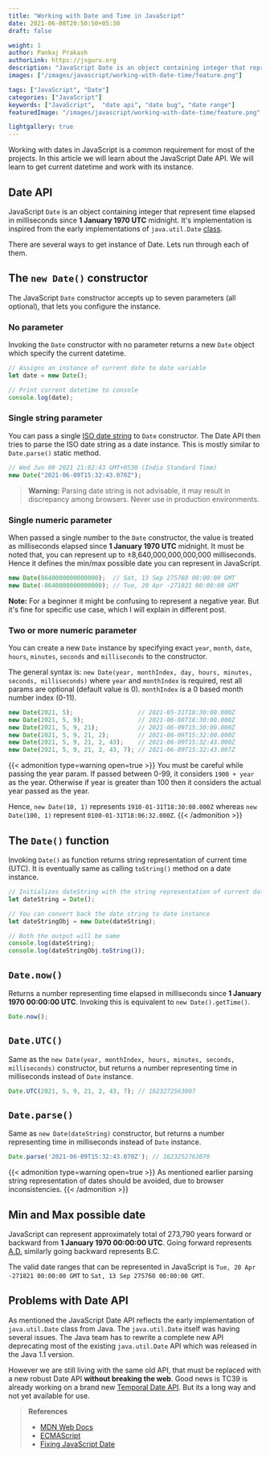```yaml
---
title: "Working with Date and Time in JavaScript"
date: 2021-06-08T20:50:50+05:30
draft: false

weight: 1
author: Pankaj Prakash
authorLink: https://jsguru.org
description: "JavaScript Date is an object containing integer that represent time elapsed in milliseconds since 1 January 1970 UTC midnight. It’s implementation is inspired from the early implementations of java.util.Date class. In this article we will learn to different ways to create date instance, min/max representable date, bugs in existing Date API"
images: ["/images/javascript/working-with-date-time/feature.png"]

tags: ["JavaScript", "Date"]
categories: ["JavaScript"]
keywords: ["JavaScript",  "date api", "date bug", "date range"]
featuredImage: "/images/javascript/working-with-date-time/feature.png"

lightgallery: true
---
```


Working with dates in JavaScript is a common requirement for most of the projects. In this article we will learn about the JavaScript Date API. We will learn to get current datetime and work with its instance.


<!-- more -->

## Date API
JavaScript `Date` is an object containing integer that represent time elapsed in milliseconds since **1 January 1970 UTC** midnight. It's implementation is inspired from the early implementations of `java.util.Date` [class](https://docs.oracle.com/javase/7/docs/api/java/util/Date.html).


There are several ways to get instance of Date. Lets run through each of them.

## The `new Date()` constructor
The JavaScript `Date` constructor accepts up to seven parameters (all optional), that lets you configure the instance.

### No parameter
Invoking the `Date` constructor with no parameter returns a new `Date` object which specify the current datetime.
```js
// Assigns an instance of current date to date variable
let date = new Date();

// Print current datetime to console
console.log(date);
```

### Single string parameter
You can pass a single [ISO date string](https://en.wikipedia.org/wiki/ISO_8601) to `Date` constructor. The Date API then tries to parse the ISO date string as a date instance. This is mostly similar to `Date.parse()` static method.

```ts
// Wed Jun 09 2021 21:02:43 GMT+0530 (India Standard Time)
new Date("2021-06-09T15:32:43.070Z");
```

> **Warning:**
> Parsing date string is not advisable, it may result in discrepancy among browsers. Never use in production environments.

### Single numeric parameter
When passed a single number to the `Date` constructor, the value is treated as milliseconds elapsed since **1 January 1970 UTC** midnight. It must be noted that, you can represent up to ±8,640,000,000,000,000 milliseconds. Hence it defines the min/max possible date you can represent in JavaScript.

```ts
new Date(8640000000000000);  // Sat, 13 Sep 275760 00:00:00 GMT
new Date(-8640000000000000); // Tue, 20 Apr -271821 00:00:00 GMT
```

**Note:** For a beginner it might be confusing to represent a negative year. But it's fine for specific use case, which I will explain in different post.

### Two or more numeric parameter
You can create a new `Date` instance by specifying exact `year`, `month`, `date`, `hours`, `minutes`, `seconds` and `milliseconds` to the constructor.

The general syntax is: `new Date(year, monthIndex, day, hours, minutes, seconds, milliseconds)` where `year` and `monthIndex` is required, rest all params are optional (default value is 0).
`monthIndex` is a 0 based month number index (0-11).

```ts
new Date(2021, 5);                  // 2021-05-31T18:30:00.000Z
new Date(2021, 5, 9);               // 2021-06-08T18:30:00.000Z
new Date(2021, 5, 9, 21);           // 2021-06-09T15:30:00.000Z
new Date(2021, 5, 9, 21, 2);        // 2021-06-09T15:32:00.000Z
new Date(2021, 5, 9, 21, 2, 43);    // 2021-06-09T15:32:43.000Z
new Date(2021, 5, 9, 21, 2, 43, 7); // 2021-06-09T15:32:43.007Z
```

{{< admonition type=warning open=true >}}
You must be careful while passing the year param. If passed between 0-99, it considers `1900 + year` as the year. Otherwise if year is greater than 100 then it considers the actual year passed as the year.

Hence, `new Date(10, 1)` represents `1910-01-31T18:30:00.000Z` whereas `new Date(100, 1)` represent `0100-01-31T18:06:32.000Z`.
{{< /admonition >}}

## The `Date()` function
Invoking `Date()` as function returns string representation of current time (UTC). It is eventually same as calling `toString()` method on a date instance.
```js
// Initializes dateString with the string representation of current date
let dateString = Date();

// You can convert back the date string to date instance
let dateStringObj = new Date(dateString);

// Both the output will be same
console.log(dateString);
console.log(dateStringObj.toString());
```

## `Date.now()`
Returns a number representing time elapsed in milliseconds since **1 January 1970 00:00:00 UTC**. Invoking this is equivalent to `new Date().getTime()`.

```ts
Date.now();
```

## `Date.UTC()`
Same as the `new Date(year, monthIndex, hours, minutes, seconds, milliseconds)` constructor, but returns a number representing time in milliseconds instead of `Date` instance.

```ts
Date.UTC(2021, 5, 9, 21, 2, 43, 7); // 1623272563007
```

## `Date.parse()`
Same as `new Date(dateString)` constructor, but returns a number representing time in milliseconds instead of `Date` instance.

```ts
Date.parse('2021-06-09T15:32:43.070Z'); // 1623252763070
```

{{< admonition type=warning open=true >}}
As mentioned earlier parsing string representation of dates should be avoided, due to browser inconsistencies.
{{< /admonition >}}

## Min and Max possible date
JavaScript can represent approximately total of 273,790 years forward or backward from **1 January 1970 00:00:00 UTC**. Going forward represents [A.D.](https://en.wikipedia.org/wiki/Anno_Domini) similarly going backward represents B.C.

The valid date ranges that can be represented in JavaScript is `Tue, 20 Apr -271821 00:00:00 GMT` to `Sat, 13 Sep 275760 00:00:00 GMT`.

## Problems with Date API
As mentioned the JavaScript Date API reflects the early implementation of `java.util.Date` class from Java. The `java.util.Date` itself was having several issues. The Java team has to rewrite a complete new API deprecating most of the existing `java.util.Date` API which was released in the Java 1.1 version.

However we are still living with the same old API, that must be replaced with a new robust Date API **without breaking the web**. Good news is TC39 is already working on a brand new [Temporal Date API](https://tc39.es/proposal-temporal/docs/index.html). But its a long way and not yet available for use.


> **References**
> - [MDN Web Docs](https://developer.mozilla.org/en-US/docs/web/javascript/reference/global_objects/date)
> - [ECMAScript](https://tc39.es/ecma262/multipage/numbers-and-dates.html#sec-date-constructor)
> - [Fixing JavaScript Date](https://maggiepint.com/2017/04/09/fixing-javascript-date-getting-started/)